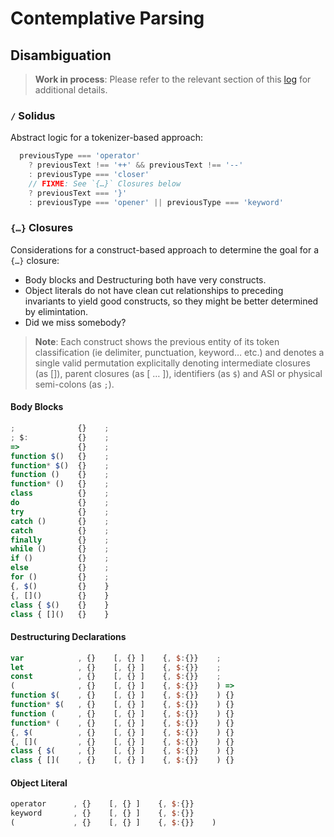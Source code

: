 ﻿# Contemplative Parsing

## Disambiguation

> **Work in process**: Please refer to the relevant section of this [log](/meta/logs/2019/2019-05/2019-05-10-Weekly.md#improve-experimental-ecmascript-matcher) for additional details.

### `/` Solidus

Abstract logic for a tokenizer-based approach:

```js markup-mode=es
  previousType === 'operator'
    ? previousText !== '++' && previousText !== '--'
    : previousType === 'closer'
    // FIXME: See `{…}` Closures below
    ? previousText === '}'
    : previousType === 'opener' || previousType === 'keyword'
```

### `{…}` Closures

Considerations for a construct-based approach to determine the goal for a `{…}` closure:

- Body blocks and Destructuring both have very constructs.
- Object literals do not have clean cut relationships to preceding invariants to yield good constructs, so they might be better determined by elimintation.
- Did we miss somebody?

> **Note**: Each construct shows the previous entity of its token classification (ie delimiter, punctuation, keyword… etc.) and denotes a single valid permutation explicitally denoting intermediate closures (as []), parent closures (as [ … ]), identifiers (as `$`) and ASI or physical semi-colons (as `;`).

#### Body Blocks

```js
;              {}    ;
; $:           {}    ;
=>             {}    ;
function $()   {}    ;
function* $()  {}    ;
function ()    {}    ;
function* ()   {}    ;
class          {}    ;
do             {}    ;
try            {}    ;
catch ()       {}    ;
catch          {}    ;
finally        {}    ;
while ()       {}    ;
if ()          {}    ;
else           {}    ;
for ()         {}    ;
{, $()         {}    }
{, []()        {}    }
class { $()    {}    }
class { []()   {}    }
```

#### Destructuring Declarations

```js
var            , {}    [, {} ]    {, $:{}}    ;
let            , {}    [, {} ]    {, $:{}}    ;
const          , {}    [, {} ]    {, $:{}}    ;
(              , {}    [, {} ]    {, $:{}}    ) =>
function $(    , {}    [, {} ]    {, $:{}}    ) {}
function* $(   , {}    [, {} ]    {, $:{}}    ) {}
function (     , {}    [, {} ]    {, $:{}}    ) {}
function* (    , {}    [, {} ]    {, $:{}}    ) {}
{, $(          , {}    [, {} ]    {, $:{}}    ) {}
{, [](         , {}    [, {} ]    {, $:{}}    ) {}
class { $(     , {}    [, {} ]    {, $:{}}    ) {}
class { [](    , {}    [, {} ]    {, $:{}}    ) {}
```

#### Object Literal

```js
operator      , {}    [, {} ]    {, $:{}}
keyword       , {}    [, {} ]    {, $:{}}
(             , {}    [, {} ]    {, $:{}}    )
```
